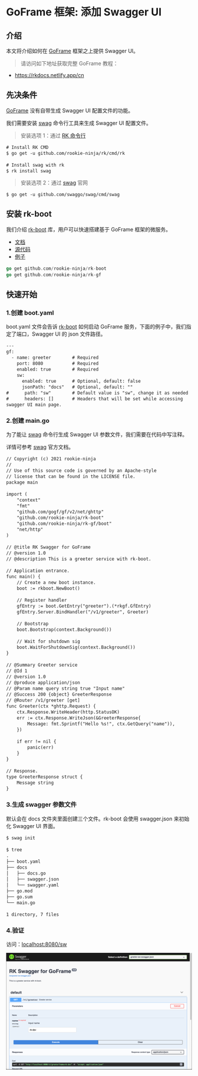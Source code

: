 # GoFrame 框架: 添加 Swagger UI

## 介绍
本文将介绍如何在 [GoFrame](https://github.com/gogf/gf) 框架之上提供 Swagger UI。

> 请访问如下地址获取完整 GoFrame 教程：
>
- https://rkdocs.netlify.app/cn

## 先决条件
[GoFrame](https://github.com/gogf/gf) 没有自带生成 Swagger UI 配置文件的功能。

我们需要安装 [swag](https://github.com/swaggo/swag) 命令行工具来生成 Swagger UI 配置文件。

> 安装选项 1：通过 [RK 命令行](https://github.com/rookie-ninja/rk)

```
# Install RK CMD
$ go get -u github.com/rookie-ninja/rk/cmd/rk

# Install swag with rk
$ rk install swag
```

> 安装选项 2：通过 [swag](https://github.com/swaggo/swag) 官网

```
$ go get -u github.com/swaggo/swag/cmd/swag
```

## 安装 rk-boot
我们介绍 [rk-boot](https://github.com/rookie-ninja/rk-boot) 库，用户可以快速搭建基于 GoFrame 框架的微服务。

- [文档](https://rkdocs.netlify.app/cn/)
- [源代码](https://github.com/rookie-ninja/rk-boot)
- [例子](https://rkdocs.netlify.app/cn/docs/bootstrapper/user-guide/gf-golang/basic/swagger-ui/)

```go
go get github.com/rookie-ninja/rk-boot
go get github.com/rookie-ninja/rk-gf
```

## 快速开始
### 1.创建 boot.yaml
boot.yaml 文件会告诉 [rk-boot](https://github.com/rookie-ninja/rk-boot) 如何启动 GoFrame 服务，下面的例子中，我们指定了端口，Swagger UI 的 json 文件路径。

```
---
gf:
  - name: greeter        # Required
    port: 8080           # Required
    enabled: true        # Required
    sw:
      enabled: true      # Optional, default: false
      jsonPath: "docs"   # Optional, default: ""
#      path: "sw"        # Default value is "sw", change it as needed
#      headers: []       # Headers that will be set while accessing swagger UI main page.
```

### 2.创建 main.go 
为了能让 [swag](https://github.com/swaggo/swag) 命令行生成 Swagger UI 参数文件，我们需要在代码中写注释。

详情可参考 [swag](https://github.com/swaggo/swag) 官方文档。

```
// Copyright (c) 2021 rookie-ninja
//
// Use of this source code is governed by an Apache-style
// license that can be found in the LICENSE file.
package main

import (
	"context"
	"fmt"
	"github.com/gogf/gf/v2/net/ghttp"
	"github.com/rookie-ninja/rk-boot"
	"github.com/rookie-ninja/rk-gf/boot"
	"net/http"
)

// @title RK Swagger for GoFrame
// @version 1.0
// @description This is a greeter service with rk-boot.

// Application entrance.
func main() {
	// Create a new boot instance.
	boot := rkboot.NewBoot()

	// Register handler
	gfEntry := boot.GetEntry("greeter").(*rkgf.GfEntry)
	gfEntry.Server.BindHandler("/v1/greeter", Greeter)

	// Bootstrap
	boot.Bootstrap(context.Background())

	// Wait for shutdown sig
	boot.WaitForShutdownSig(context.Background())
}

// @Summary Greeter service
// @Id 1
// @version 1.0
// @produce application/json
// @Param name query string true "Input name"
// @Success 200 {object} GreeterResponse
// @Router /v1/greeter [get]
func Greeter(ctx *ghttp.Request) {
	ctx.Response.WriteHeader(http.StatusOK)
	err := ctx.Response.WriteJson(&GreeterResponse{
		Message: fmt.Sprintf("Hello %s!", ctx.GetQuery("name")),
	})

	if err != nil {
		panic(err)
	}
}

// Response.
type GreeterResponse struct {
	Message string
}

```

### 3.生成 swagger 参数文件
默认会在 docs 文件夹里面创建三个文件。rk-boot 会使用 swagger.json 来初始化 Swagger UI 界面。

```
$ swag init

$ tree
.
├── boot.yaml
├── docs
│   ├── docs.go
│   ├── swagger.json
│   └── swagger.yaml
├── go.mod
├── go.sum
└── main.go

1 directory, 7 files
```

### 4.验证 
访问：[localhost:8080/sw](http://localhost:8080/sw)

![image](img/gf-sw-api.png)